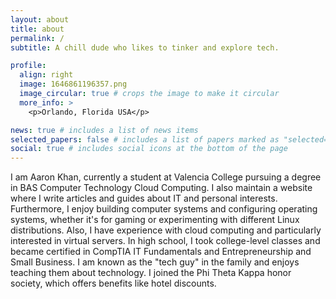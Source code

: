 ```yaml
---
layout: about
title: about
permalink: /
subtitle: A chill dude who likes to tinker and explore tech.

profile:
  align: right
  image: 1646861196357.png
  image_circular: true # crops the image to make it circular
  more_info: >
    <p>Orlando, Florida USA</p>

news: true # includes a list of news items
selected_papers: false # includes a list of papers marked as "selected={true}"
social: true # includes social icons at the bottom of the page
---
```


I am Aaron Khan, currently a student at Valencia College pursuing a degree in BAS Computer Technology Cloud Computing. I also maintain a website where I write articles and guides about IT and personal interests. Furthermore, I enjoy building computer systems and configuring operating systems, whether it's for gaming or experimenting with different Linux distributions. Also, I have experience with cloud computing and particularly interested in virtual servers. In high school, I took college-level classes and became certified in CompTIA IT Fundamentals and Entrepreneurship and Small Business. I am known as the "tech guy" in the family and enjoys teaching them about technology. I joined the Phi Theta Kappa honor society, which offers benefits like hotel discounts.

<div data-iframe-width="150" data-iframe-height="270" data-share-badge-id="42fed9f2-4fc4-4d37-bbbf-a5baf6f3bb9d" data-share-badge-host="https://www.credly.com"></div><script type="text/javascript" async src="//cdn.credly.com/assets/utilities/embed.js"></script>
